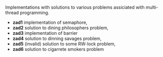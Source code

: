 Implementations with solutions to various problems assiciated with multi-thread programming.

* **zad1** implementation of semaphore,
* **zad2** solution to dining philosophers problem,
* **zad3** implementation of barrier
* **zad4** solution to dinning savages problem,
* **zad5** (invalid) solution to some RW-lock problem,
* **zad6** solution to cigarrete smokers problem
